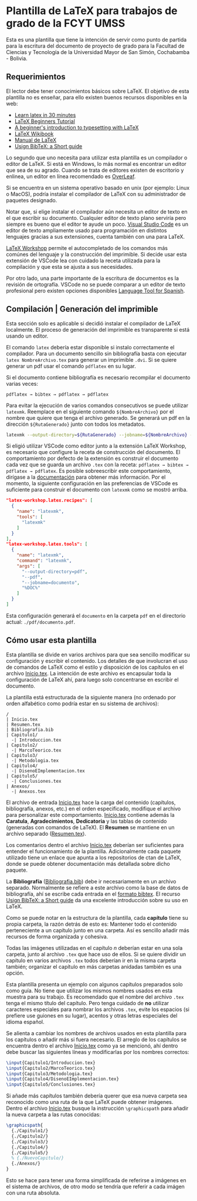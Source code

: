 # Plantilla de LaTeX para trabajos de grado de la FCYT UMSS

Esta es una plantilla que tiene la intención de servir como punto de partida para la escritura del documento de proyecto de grado para la Facultad de Ciencias y Tecnología de la Universidad Mayor de San Simón, Cochabamba - Bolivia.

## Requerimientos

El lector debe tener conocimientos básicos sobre LaTeX. El objetivo de esta plantilla no es enseñar, para ello existen buenos recursos disponibles en la web:
* [Learn latex in 30 minutes](https://www.overleaf.com/learn/latex/Learn_LaTeX_in_30_minutes)
* [LaTeX Beginners Tutorial](https://es.sharelatex.com/blog/latex-guides/beginners-tutorial.html)
* [A beginner's introduction to typesetting with LaTeX](http://www.ptep-online.com/ctan/beginlatex-2005.pdf)
* [LaTeX Wikibook](https://en.wikibooks.org/wiki/LaTeX)
* [Manual de LaTeX](https://es.wikibooks.org/wiki/Manual_de_LaTeX)
* [Usign BibTeX: a Short guide](https://www.economics.utoronto.ca/osborne/latex/BIBTEX.HTM)

Lo segundo que uno necesita para utilizar esta plantilla es un compilador o editor de LaTeX. Si está en Windows, lo más normal es encontrar un editor que sea de su agrado. Cuando se trata de editores existen de escritorio y enlinea, un editor en línea recomendado es [OverLeaf](www.overleaf.com).

Si se encuentra en un sistema operativo basado en unix (por ejemplo: Linux o MacOS), podría instalar el compilador de LaTeX con su administrador de paquetes designado.

Notar que, si elige instalar el compilador aún necesita un editor de texto en el que escribir su documento. Cualquier editor de texto plano serviría pero siempre es bueno que el editor te ayude un poco. [Visual Studio Code]() es un editor de texto ampliamente usado para programación en distintos lenguajes gracias a sus extensiones, cuenta también con una para LaTeX.

[LaTeX Workshop](https://marketplace.visualstudio.com/items?itemName=James-Yu.latex-workshop) permite el autocompletado de los comandos más comúnes del lenguaje y la construcción del imprimible. Si decide usar esta extensión de VSCode lea con cuidado la receta utilizada para la compilación y que esta se ajusta a sus necesidades.

Por otro lado, una parte importante de la escritura de documentos es la revisión de ortografía. VSCode no se puede comparar a un editor de texto profesional pero existen opciones disponibles [Language Tool for Spanish](https://marketplace.visualstudio.com/items?itemName=adamvoss.vscode-languagetool-es).

## Compilación | Generación del imprimible

Esta sección solo es aplicable si decidió instalar el compilador de LaTeX localmente. El proceso de generación del imprimible es transparente si está usando un editor.

El comando `latex` debería estar disponible si instalo correctamente el compilador. Para un documento sencillo sin bibliografía basta con ejecutar `latex NombreArchivo.tex` para generar un imprimible `.dvi`. Si se quiere generar un pdf usar el comando `pdflatex` en su lugar.

Si el documento contiene bibliografía es necesario recompilar el documento varias veces:

```
pdflatex → bibtex → pdflatex → pdflatex
```

Para evitar la ejecución de varios comandos consecutivos se puede utilizar `latexmk`. Reemplace en el siguiente comando `${NombreArchivo}` por el nombre que quiere que tenga el archivo generado. Se generará un pdf en la dirección `${RutaGenerado}` junto con todos los metadatos.

```bash
latexmk --output-directory=${RutaGenerado} --jobname=${NombreArchivo} --pdf Inicio.tex
```

Si eligió utilizar VSCode como editor junto a la extensión LaTeX Workshop, es necesario que configure la receta de construcción del documento. El comportamiento por defecto de la extensión es construir el documento cada vez que se guarda un archivo `.tex` con la receta: `pdflatex → bibtex → pdflatex → pdflatex`. Es posible sobreescribir este comportamiento, dirígase a la [documentación](https://github.com/James-Yu/LaTeX-Workshop/wiki/Compile) para obtener más información. Por el momento, la siguiente configuración en las preferencias de VSCode es suficiente para construir el documento con `latexmk` como se mostró arriba.

```json
"latex-workshop.latex.recipes": [
  {
    "name": "latexmk",
    "tools": [
      "latexmk"
    ]
  }
],
"latex-workshop.latex.tools": [
  {
    "name": "latexmk",
    "command": "latexmk",
    "args": [
      "--output-directory=pdf",
      "--pdf",
      "--jobname=documento",
      "%DOC%"
    ]
  }
]
```

Esta configuración generará el `documento` en la carpeta `pdf` en el directorio actual: `./pdf/documento.pdf`.

## Cómo usar esta plantilla

Esta plantilla se divide en varios archivos para que sea sencillo modificar su configuración y escribir el contenido. Los detalles de que involucran el uso de comandos de LaTeX como el estilo y disposición de los capítulos en el archivo [Inicio.tex](./Inicio.tex). La intención de este archivo es encapsular toda la configuración de LaTeX ahí, para luego solo concentrarse en escribir el documento.

La plantilla está estructurada de la siguiente manera (no ordenado por orden alfabético como podría estar en su sistema de archivos):

```
/
| Inicio.tex
| Resumen.tex
| Bibliografia.bib
| Capitulo1/
  -| Introduccion.tex
| Capitulo2/
  -| MarcoTeorico.tex
| Capitulo3/
  -| Metodologia.tex
| Capitulo4/
  -| DisenoEImplementacion.tex
| Capitulo5/
  -| Conclusiones.tex
| Anexos/
  -| Anexos.tex
```

El archivo de entrada [Inicio.tex](./Inicio.tex) hace la carga del contenido (capítulos, bibliografía, anexos, etc.) en el orden especificado, modifique el archivo para personalizar este comportamiento. [Inicio.tex](./Inicio.tex) contiene además la **Caratula**, **Agradecimientos**, **Dedicatoria** y las tablas de contenido (generadas con comandos de LaTeX). El **Resumen** se mantiene en un archivo separado ([Resumen.tex](./Resumen.tex)).

Los comentarios dentro el archivo [Inicio.tex](./Inicio.tex) deberían ser suficientes para entender el funcionamiento de la plantilla. Adicionalmente cada paquete utilizado tiene un enlace que apunta a los repositorios de ctan de LaTeX, donde se puede obtener documentación más detallada sobre dicho paquete.

La **Bibliografía** ([Bibliografia.bib](./Bibliografia.bib)) debe ir necesariamente en un archivo separado. Normalmente se refiere a este archivo como la base de datos de bibliografía, ahí se escribe cada entrada en el [formato bibtex](http://www.bibtex.org/Format/). El recurso [Usign BibTeX: a Short guide](https://www.economics.utoronto.ca/osborne/latex/BIBTEX.HTM) da una excelente introducción sobre su uso en LaTeX.

Como se puede notar en la estructura de la plantilla, cada **capítulo** tiene su propia carpeta, la razón detrás de esto es: Mantener todo el contenido perteneciente a un capítulo junto en una carpeta. Así es sencillo añadir más recursos de forma organizada y cohesiva.

Todas las imágenes utilizadas en el capítulo *n* deberían estar en una sola carpeta, junto al archivo `.tex` que hace uso de ellos. Si se quiere dividir un capítulo en varios archivos `.tex` todos deberían ir en la misma carpeta también; organizar el capítulo en más carpetas anidadas también es una opción.

Esta plantilla presenta un ejemplo con algunos capítulos preparados solo como guía. No tiene que utilizar los mismos nombres usados en esta muestra para su trabajo. Es recomendado que el nombre del archivo `.tex` tenga el mismo título del capítulo. Pero tenga cuidado de **no** utilizar caracteres especiales para nombrar los archivos `.tex`, evite los espacios (si prefiere use guiones en su lugar), acentos y otras letras especiales del idioma español.

Se alienta a cambiar los nombres de archivos usados en esta plantilla para los capítulos o añadir más si fuera necesario. El arreglo de los capítulos se encuentra dentro el archivo [Inicio.tex](./Inicio.tex) como ya se mencionó, ahí dentro debe buscar las siguientes líneas y modificarlas por los nombres correctos:

```latex
\input{Capitulo1/Introduccion.tex}
\input{Capitulo2/MarcoTeorico.tex}
\input{Capitulo3/Metodologia.tex}
\input{Capitulo4/DisenoEImplementacion.tex}
\input{Capitulo5/Conclusiones.tex}
```

Si añade más capítulos también debería querer que esa nueva carpeta sea reconocido como una ruta de la que LaTeX puede obtener imágenes. Dentro el archivo [Inicio.tex](./Inicio.tex) busque la instrucción `\graphicspath` para añadir la nueva carpeta a las rutas conocidas:

```latex
\graphicspath{
  {./Capitulo1/}
  {./Capitulo2/}
  {./Capitulo3/}
  {./Capitulo4/}
  {./Capitulo5/}
  % {./NuevoCapitulo/}
  {./Anexos/}
}
```

Esto se hace para tener una forma simplificada de referirse a imágenes en el sistema de archivos, de otro modo se tendría que referir a cada imágen con una ruta absoluta.
